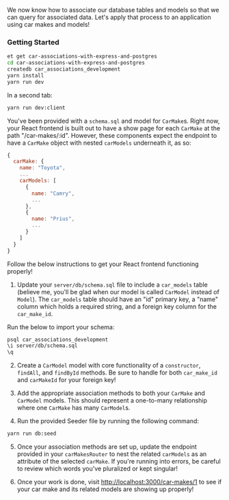 We now know how to associate our database tables and models so that we can query for associated data. Let's apply that process to an application using car makes and models!

### Getting Started

```sh
et get car-associations-with-express-and-postgres
cd car-associations-with-express-and-postgres
createdb car_associations_development
yarn install
yarn run dev
```

In a second tab:

```sh
yarn run dev:client
```

You've been provided with a `schema.sql` and model for `CarMake`s. Right now, your React frontend is built out to have a show page for each `CarMake` at the path "/car-makes/:id". However, these components expect the endpoint to have a `CarMake` object with nested `carModels` underneath it, as so:

```js
{
  carMake: {
    name: "Toyota",
    ...
    carModels: [
      {
        name: "Camry",
        ...
      },
      {
        name: "Prius",
        ...
      }
    ]
  }
}
```

Follow the below instructions to get your React frontend functioning properly!

1. Update your `server/db/schema.sql` file to include a `car_models` table (believe me, you'll be glad when our model is called `CarModel` instead of `Model`). The `car_models` table should have an "id" primary key, a "name" column which holds a required string, and a foreign key column for the `car_make_id`.

Run the below to import your schema:
```sh
psql car_associations_development
\i server/db/schema.sql
\q
```

2. Create a `CarModel` model with core functionality of a `constructor`, `findAll`, and `findById` methods. Be sure to handle for both `car_make_id` and `carMakeId` for your foreign key!

3. Add the appropriate association methods to both your `CarMake` and `CarModel` models. This should represent a one-to-many relationship where one `CarMake` has many `CarModel`s.

4. Run the provided Seeder file by running the following command:
```sh
yarn run db:seed
```

5. Once your association methods are set up, update the endpoint provided in your `carMakesRouter` to nest the related `carModels` as an attribute of the selected `carMake`. If you're running into errors, be careful to review which words you've pluralized or kept singular!

6. Once your work is done, visit <http://localhost:3000/car-makes/1> to see if your car make and its related models are showing up properly!